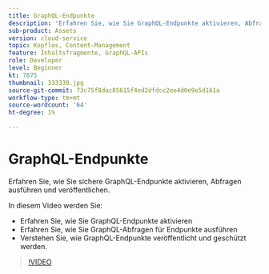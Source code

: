 ```yaml
---
title: GraphQL-Endpunkte
description: 'Erfahren Sie, wie Sie GraphQL-Endpunkte aktivieren, Abfragen ausführen und veröffentlichen und schützen können. '
sub-product: Assets
version: cloud-service
topic: Kopflos, Content-Management
feature: Inhaltsfragmente, GraphQL-APIs
role: Developer
level: Beginner
kt: 7875
thumbnail: 333339.jpg
source-git-commit: 73c75f8dac85615f4ed2dfdcc2ee4d0e9e5d161a
workflow-type: tm+mt
source-wordcount: '64'
ht-degree: 1%

---
```



# GraphQL-Endpunkte

Erfahren Sie, wie Sie sichere GraphQL-Endpunkte aktivieren, Abfragen ausführen und veröffentlichen.

In diesem Video werden Sie:

+ Erfahren Sie, wie Sie GraphQL-Endpunkte aktivieren
+ Erfahren Sie, wie Sie GraphQL-Abfragen für Endpunkte ausführen
+ Verstehen Sie, wie GraphQL-Endpunkte veröffentlicht und geschützt werden.

>[!VIDEO](https://video.tv.adobe.com/v/333339/?quality=12&learn=on)
